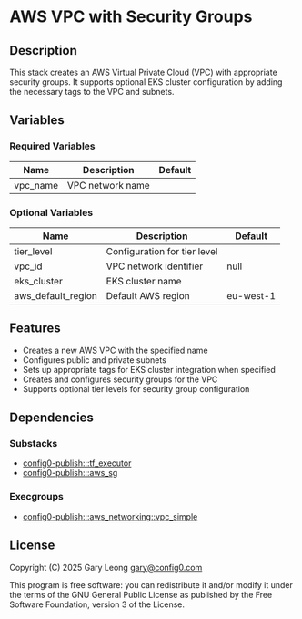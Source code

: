 # AWS VPC with Security Groups

## Description
This stack creates an AWS Virtual Private Cloud (VPC) with appropriate security groups. It supports optional EKS cluster configuration by adding the necessary tags to the VPC and subnets.

## Variables

### Required Variables

| Name | Description | Default |
|------|-------------|---------|
| vpc_name | VPC network name | |

### Optional Variables

| Name | Description | Default |
|------|-------------|---------|
| tier_level | Configuration for tier level | |
| vpc_id | VPC network identifier | null |
| eks_cluster | EKS cluster name | |
| aws_default_region | Default AWS region | eu-west-1 |

## Features
- Creates a new AWS VPC with the specified name
- Configures public and private subnets
- Sets up appropriate tags for EKS cluster integration when specified
- Creates and configures security groups for the VPC
- Supports optional tier levels for security group configuration

## Dependencies

### Substacks
- [config0-publish:::tf_executor](https://api-app.config0.com/web_api/v1.0/stacks/config0-publish/tf_executor)
- [config0-publish:::aws_sg](https://api-app.config0.com/web_api/v1.0/stacks/config0-publish/aws_sg)

### Execgroups
- [config0-publish:::aws_networking::vpc_simple](https://api-app.config0.com/web_api/v1.0/exec/groups/config0-publish/aws_networking/vpc_simple)

## License
Copyright (C) 2025 Gary Leong <gary@config0.com>

This program is free software: you can redistribute it and/or modify
it under the terms of the GNU General Public License as published by
the Free Software Foundation, version 3 of the License.

















